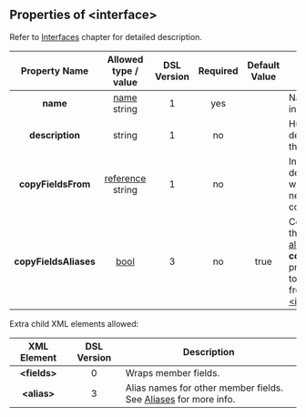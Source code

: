 ## Properties of &lt;interface&gt;
Refer to [Interfaces](../interfaces/interfaces.md) chapter
for detailed description. 

|Property Name|Allowed type / value|DSL Version|Required|Default Value|Description|
|:-----------:|:------------------:|:---------:|:------:|:-----------:|-----------|
|**name**|[name](../intro/names.md) string|1|yes||Name of the interface.|
|**description**|string|1|no||Human readable description of the interface.|
|**copyFieldsFrom**|[reference](../intro/references.md) string|1|no||Interface definition from which fields need to be copied.|
|**copyFieldsAliases**|[bool](../intro/boolean.md)|3|no|true|Control copy of the defined [aliases](../aliases/aliases.md) when **copyFieldsFrom** property is used to copy fields from the other [&lt;interface&gt;](../interfaces/interfaces.md).|


Extra child XML elements allowed:

|XML Element|DSL Version|Description|
|:---------:|:---------:|-----------|
|**&lt;fields&gt;**|0|Wraps member fields.|
|**&lt;alias&gt;**|3|Alias names for other member fields. See [Aliases](../aliases/aliases.md) for more info.|


